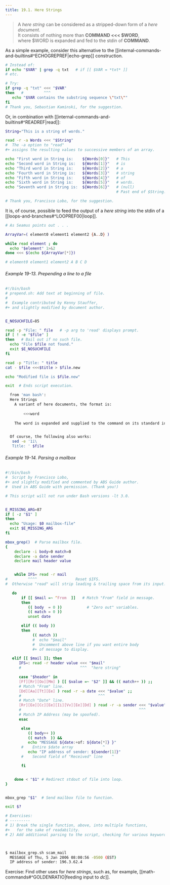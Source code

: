 ```yaml
---
title: 19.1. Here Strings
---
```


> A _here string_ can be considered as a stripped-down form of a _here document_.  
> It consists of nothing more than **COMMAND <<< $WORD**,  
> where $WORD is expanded and fed to the stdin of **COMMAND**.

As a simple example, consider this alternative to the [[internal-commands-and-builtins#^ECHOGREPREF|echo-grep]] construction.

```bash
# Instead of:
if echo "$VAR" | grep -q txt   # if [[ $VAR = *txt* ]]
# etc.

# Try:
if grep -q "txt" <<< "$VAR"
then   #         ^^^
   echo "$VAR contains the substring sequence \"txt\""
fi
# Thank you, Sebastian Kaminski, for the suggestion.
```

Or, in combination with [[internal-commands-and-builtins#^READREF|read]]:

```bash
String="This is a string of words."

read -r -a Words <<< "$String"
#  The -a option to "read"
#+ assigns the resulting values to successive members of an array.

echo "First word in String is:    ${Words[0]}"   # This
echo "Second word in String is:   ${Words[1]}"   # is
echo "Third word in String is:    ${Words[2]}"   # a
echo "Fourth word in String is:   ${Words[3]}"   # string
echo "Fifth word in String is:    ${Words[4]}"   # of
echo "Sixth word in String is:    ${Words[5]}"   # words.
echo "Seventh word in String is:  ${Words[6]}"   # (null)
                                                 # Past end of $String.

# Thank you, Francisco Lobo, for the suggestion.
```

It is, of course, possible to feed the output of a _here string_ into the stdin of a [[loops-and-branches#^LOOPREF00|loop]].

```bash
# As Seamus points out . . .

ArrayVar=( element0 element1 element2 {A..D} )

while read element ; do
  echo "$element" 1>&2
done <<< $(echo ${ArrayVar[*]})

# element0 element1 element2 A B C D
```

###### Example 19-13. Prepending a line to a file

```bash
#!/bin/bash
# prepend.sh: Add text at beginning of file.
#
#  Example contributed by Kenny Stauffer,
#+ and slightly modified by document author.


E_NOSUCHFILE=85

read -p "File: " file   # -p arg to 'read' displays prompt.
if [ ! -e "$file" ]
then   # Bail out if no such file.
  echo "File $file not found."
  exit $E_NOSUCHFILE
fi

read -p "Title: " title
cat - $file <<<$title > $file.new

echo "Modified file is $file.new"

exit  # Ends script execution.

  from 'man bash':
  Here Strings
  	A variant of here documents, the format is:
  
  		<<<word
  
  	The word is expanded and supplied to the command on its standard input.


  Of course, the following also works:
   sed -e '1i\
   Title: ' $file
```

###### Example 19-14. Parsing a mailbox

```bash
#!/bin/bash
#  Script by Francisco Lobo,
#+ and slightly modified and commented by ABS Guide author.
#  Used in ABS Guide with permission. (Thank you!)

# This script will not run under Bash versions -lt 3.0.


E_MISSING_ARG=87
if [ -z "$1" ]
then
  echo "Usage: $0 mailbox-file"
  exit $E_MISSING_ARG
fi

mbox_grep()  # Parse mailbox file.
{
    declare -i body=0 match=0
    declare -a date sender
    declare mail header value


    while IFS= read -r mail
#         ^^^^                 Reset $IFS.
#  Otherwise "read" will strip leading & trailing space from its input.

   do
       if [[ $mail =~ ^From  ]]   # Match "From" field in message.
       then
          (( body  = 0 ))           # "Zero out" variables.
          (( match = 0 ))
          unset date

       elif (( body ))
       then
            (( match ))
            #  echo "$mail"
            #  Uncomment above line if you want entire body
            #+ of message to display.

   elif [[ $mail ]]; then
      IFS=: read -r header value <<< "$mail"
      #                          ^^^  "here string"

      case "$header" in
      [Ff][Rr][Oo][Mm] ) [[ $value =~ "$2" ]] && (( match++ )) ;;
      # Match "From" line.
      [Dd][Aa][Tt][Ee] ) read -r -a date <<< "$value" ;;
      #                                  ^^^
      # Match "Date" line.
      [Rr][Ee][Cc][Ee][Ii][Vv][Ee][Dd] ) read -r -a sender <<< "$value" ;;
      #                                                    ^^^
      # Match IP Address (may be spoofed).
      esac

       else
          (( body++ ))
          (( match  )) &&
          echo "MESSAGE ${date:+of: ${date[*]} }"
       #    Entire $date array             ^
          echo "IP address of sender: ${sender[1]}"
       #    Second field of "Received" line    ^

       fi


    done < "$1" # Redirect stdout of file into loop.
}


mbox_grep "$1"  # Send mailbox file to function.

exit $?

# Exercises:
# ---------
# 1) Break the single function, above, into multiple functions,
#+   for the sake of readability.
# 2) Add additional parsing to the script, checking for various keywords.



$ mailbox_grep.sh scam_mail
  MESSAGE of Thu, 5 Jan 2006 08:00:56 -0500 (EST) 
  IP address of sender: 196.3.62.4
```

Exercise: Find other uses for _here strings_, such as, for example, [[math-commands#^GOLDENRATIO|feeding input to _dc_]].

